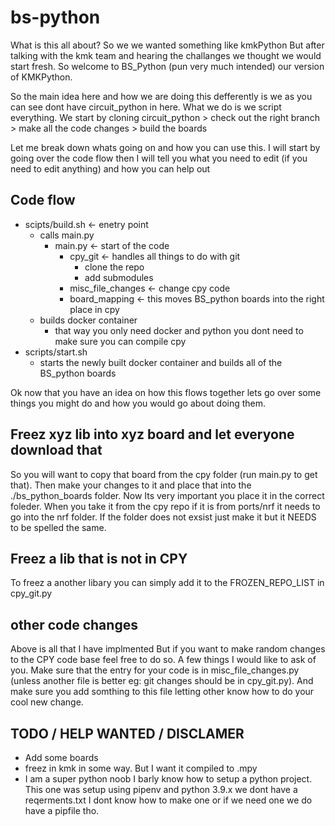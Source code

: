 # bs-python
What is this all about? So we we wanted something like kmkPython But after talking with the kmk team and hearing the challanges we thought we would start fresh. So welcome to BS_Python (pun very much intended) our version of KMKPython.

So the main idea here and how we are doing this defferently is we as you can see dont have circuit_python in here. What we do is we script everything. We start by cloning circuit_python > check out the right branch > make all the code changes > build the boards

Let me break down whats going on and how you can use this. I will start by going over the code flow then I will tell you what you need to edit (if you need to edit anything) and how you can help out

## Code flow
* scipts/build.sh <- enetry point
    * calls main.py
        * main.py <- start of the code
            * cpy_git <- handles all things to do with git
                * clone the repo
                * add submodules
            * misc_file_changes <- change cpy code 
            * board_mapping <- this moves BS_python boards into the right place in cpy
    * builds docker container
        * that way you only need docker and python you dont need to make sure you can compile cpy
* scripts/start.sh
    * starts the newly built docker container and builds all of the BS_python boards

Ok now that you have an idea on how this flows together lets go over some things you might do and how you would go about doing them.

## Freez xyz lib into xyz board and let everyone download that
So you will want to copy that board from the cpy folder (run main.py to get that). Then make your changes to it and place that into the ./bs_python_boards folder. Now Its very important you place it in the correct foleder. When you take it from the cpy repo if it is from ports/nrf it needs to go into the nrf folder. If the folder does not exsist just make it but it NEEDS to be spelled the same.

## Freez a lib that is not in CPY
To freez a another libary you can simply add it to the FROZEN_REPO_LIST in cpy_git.py 

## other code changes
Above is all that I have implmented But if you want to make random changes to the CPY code base feel free to do so. A few things I would like to ask of you. Make sure that the entry for your code is in misc_file_changes.py (unless another file is better eg: git changes should be in cpy_git.py). And make sure you add somthing to this file letting other know how to do your cool new change.

## TODO / HELP WANTED / DISCLAMER

* Add some boards
* freez in kmk in some way. But I want it compiled to .mpy
* I am a super python noob I barly know how to setup a python project. This one was setup using pipenv and python 3.9.x we dont have a reqerments.txt I dont know how to make one or if we need one we do have a pipfile tho. 






